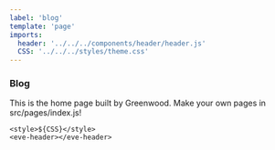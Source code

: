 ```yaml
---
label: 'blog'
template: 'page'
imports:
  header: '../../../components/header/header.js'
  CSS: '../../../styles/theme.css'
---
```


### Blog

This is the home page built by Greenwood. Make your own pages in src/pages/index.js!

```render
<style>${CSS}</style>
<eve-header></eve-header>
```